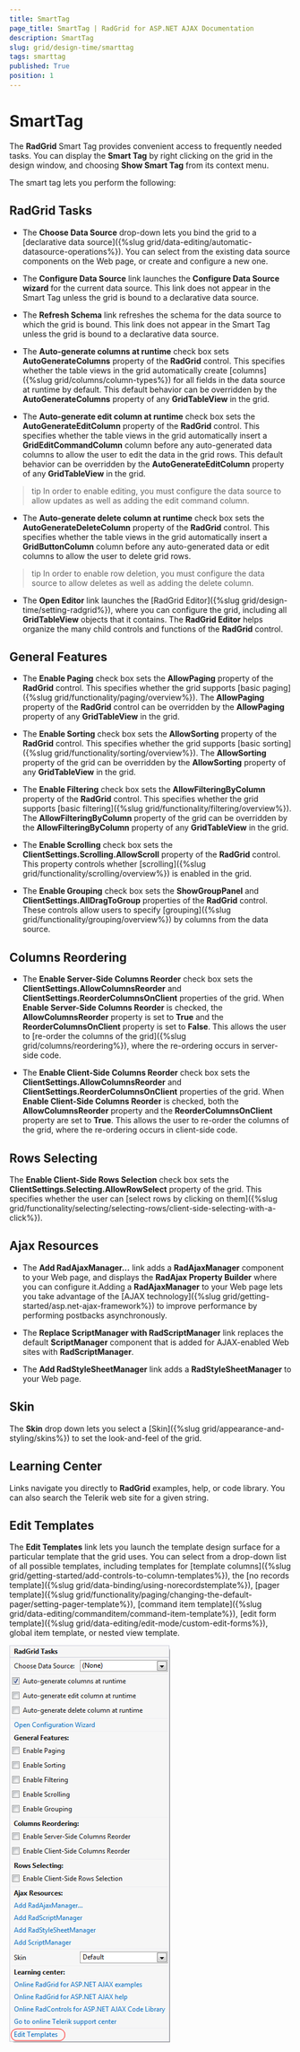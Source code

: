 ```yaml
---
title: SmartTag
page_title: SmartTag | RadGrid for ASP.NET AJAX Documentation
description: SmartTag
slug: grid/design-time/smarttag
tags: smarttag
published: True
position: 1
---
```


# SmartTag



The **RadGrid** Smart Tag provides convenient access to frequently needed tasks. You can display the **Smart Tag** by right clicking on the grid in the design window, and choosing **Show Smart Tag** from its context menu.

The smart tag lets you perform the following:

## RadGrid Tasks

* The **Choose Data Source** drop-down lets you bind the grid to a [declarative data source]({%slug grid/data-editing/automatic-datasource-operations%}). You can select from the existing data source components on the Web page, or create and configure a new one.

* The **Configure Data Source** link launches the **Configure Data Source wizard** for the current data source. This link does not appear in the Smart Tag unless the grid is bound to a declarative data source.

* The **Refresh Schema** link refreshes the schema for the data source to which the grid is bound. This link does not appear in the Smart Tag unless the grid is bound to a declarative data source.

* The **Auto-generate columns at runtime** check box sets **AutoGenerateColumns** property of the **RadGrid** control. This specifies whether the table views in the grid automatically create [columns]({%slug grid/columns/column-types%}) for all fields in the data source at runtime by default. This default behavior can be overridden by the **AutoGenerateColumns** property of any **GridTableView** in the grid.

* The **Auto-generate edit column at runtime** check box sets the **AutoGenerateEditColumn** property of the **RadGrid** control. This specifies whether the table views in the grid automatically insert a **GridEditCommandColumn** column before any auto-generated data columns to allow the user to edit the data in the grid rows. This default behavior can be overridden by the **AutoGenerateEditColumn** property of any **GridTableView** in the grid.

>tip In order to enable editing, you must configure the data source to allow updates as well as adding the edit command column.
>


* The **Auto-generate delete column at runtime** check box sets the **AutoGenerateDeleteColumn** property of the **RadGrid** control. This specifies whether the table views in the grid automatically insert a **GridButtonColumn** column before any auto-generated data or edit columns to allow the user to delete grid rows.

>tip In order to enable row deletion, you must configure the data source to allow deletes as well as adding the delete column.
>


* The **Open Editor** link launches the [RadGrid Editor]({%slug grid/design-time/setting-radgrid%}), where you can configure the grid, including all **GridTableView** objects that it contains. The **RadGrid Editor** helps organize the many child controls and functions of the **RadGrid** control.

## General Features

* The **Enable Paging** check box sets the **AllowPaging** property of the **RadGrid** control. This specifies whether the grid supports [basic paging]({%slug grid/functionality/paging/overview%}). The **AllowPaging** property of the **RadGrid** control can be overridden by the **AllowPaging** property of any **GridTableView** in the grid.

* The **Enable Sorting** check box sets the **AllowSorting** property of the **RadGrid** control. This specifies whether the grid supports [basic sorting]({%slug grid/functionality/sorting/overview%}). The **AllowSorting** property of the grid can be overridden by the **AllowSorting** property of any **GridTableView** in the grid.

* The **Enable Filtering** check box sets the **AllowFilteringByColumn** property of the **RadGrid** control. This specifies whether the grid supports [basic filtering]({%slug grid/functionality/filtering/overview%}). The **AllowFilteringByColumn** property of the grid can be overridden by the **AllowFilteringByColumn** property of any **GridTableView** in the grid.

* The **Enable Scrolling** check box sets the **ClientSettings.Scrolling.AllowScroll** property of the **RadGrid** control. This property controls whether [scrolling]({%slug grid/functionality/scrolling/overview%}) is enabled in the grid.

* The **Enable Grouping** check box sets the **ShowGroupPanel** and **ClientSettings.AllDragToGroup** properties of the **RadGrid** control. These controls allow users to specify [grouping]({%slug grid/functionality/grouping/overview%}) by columns from the data source.

## Columns Reordering

* The **Enable Server-Side Columns Reorder** check box sets the **ClientSettings.AllowColumnsReorder** and **ClientSettings.ReorderColumnsOnClient** properties of the grid. When **Enable Server-Side Columns Reorder** is checked, the **AllowColumnsReorder** property is set to **True** and the **ReorderColumnsOnClient** property is set to **False**. This allows the user to [re-order the columns of the grid]({%slug grid/columns/reordering%}), where the re-ordering occurs in server-side code.

* The **Enable Client-Side Columns Reorder** check box sets the **ClientSettings.AllowColumnsReorder** and **ClientSettings.ReorderColumnsOnClient** properties of the grid. When **Enable Client-Side Columns Reorder** is checked, both the **AllowColumnsReorder** property and the **ReorderColumnsOnClient** property are set to **True**. This allows the user to re-order the columns of the grid, where the re-ordering occurs in client-side code.

## Rows Selecting

The **Enable Client-Side Rows Selection** check box sets the **ClientSettings.Selecting.AllowRowSelect** property of the grid. This specifies whether the user can [select rows by clicking on them]({%slug grid/functionality/selecting/selecting-rows/client-side-selecting-with-a-click%}).

## Ajax Resources

* The **Add RadAjaxManager...** link adds a **RadAjaxManager** component to your Web page, and displays the **RadAjax Property Builder** where you can configure it.Adding a **RadAjaxManager** to your Web page lets you take advantage of the [AJAX technology]({%slug grid/getting-started/asp.net-ajax-framework%}) to improve performance by performing postbacks asynchronously.

* The **Replace ScriptManager with RadScriptManager** link replaces the default **ScriptManager** component that is added for AJAX-enabled Web sites with **RadScriptManager**.

* The **Add RadStyleSheetManager** link adds a **RadStyleSheetManager** to your Web page.

## Skin

The **Skin** drop down lets you select a [Skin]({%slug grid/appearance-and-styling/skins%}) to set the look-and-feel of the grid.

## Learning Center

Links navigate you directly to **RadGrid** examples, help, or code library. You can also search the Telerik web site for a given string.

## Edit Templates

The **Edit Templates** link lets you launch the template design surface for a particular template that the grid uses. You can select from a drop-down list of all possible templates, including templates for [template columns]({%slug grid/getting-started/add-controls-to-column-templates%}), the [no records template]({%slug grid/data-binding/using-norecordstemplate%}), [pager template]({%slug grid/functionality/paging/changing-the-default-pager/setting-pager-template%}), [command item template]({%slug grid/data-editing/commanditem/command-item-template%}), [edit form template]({%slug grid/data-editing/edit-mode/custom-edit-forms%}), global item template, or nested view template.

![RadGrid Smart Tag](images/grid_smart_tag.png)
